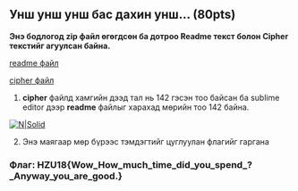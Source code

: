 ## Унш унш унш бас дахин унш... (80pts)

**Энэ бодлогод zip файл өгөгдсөн ба дотроо Readme текст болон Cipher текстийг агуулсан байна.**


[readme файл](https://github.com/DCERT-MNDC/HZ-U18/blob/master/include/readme)

[cipher файл](https://github.com/DCERT-MNDC/HZ-U18/blob/master/include/cipher)

1. **cipher** файлд хамгийн дээд тал нь 142 гэсэн тоо байсан ба sublime editor дээр **readme** файлыг харахад мөрийн тоо 142 байна.

[![N|Solid](https://github.com/DCERT-MNDC/HZ-U18/blob/master/include/6.PNG)](https://github.com/DCERT-MNDC/HZ-U18/blob/master/include/6.PNG)

2. Энэ маягаар мөр бүрээс тэмдэгтийг цуглуулан флагийг гаргана


### Флаг: HZU18{Wow_How_much_time_did_you_spend_?_Anyway_you_are_good.}

